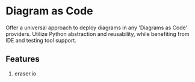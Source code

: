 # Diagram as Code

Offer a universal approach to deploy diagrams in any 'Diagrams as Code' providers.
Utilize Python abstraction and reusability, while benefiting from IDE and testing tool support.

## Features

1. eraser.io
